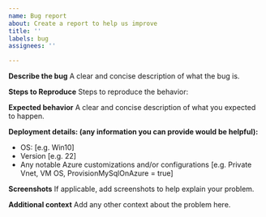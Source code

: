 ```yaml
---
name: Bug report
about: Create a report to help us improve
title: ''
labels: bug
assignees: ''

---
```


**Describe the bug**
A clear and concise description of what the bug is.

**Steps to Reproduce**
Steps to reproduce the behavior:

**Expected behavior**
A clear and concise description of what you expected to happen.

**Deployment details: (any information you can provide would be helpful):**
 - OS: [e.g. Win10]
 - Version [e.g. 22]
 - Any notable Azure customizations and/or configurations [e.g. Private Vnet, VM OS, ProvisionMySqlOnAzure = true]

**Screenshots**
If applicable, add screenshots to help explain your problem.

**Additional context**
Add any other context about the problem here.
